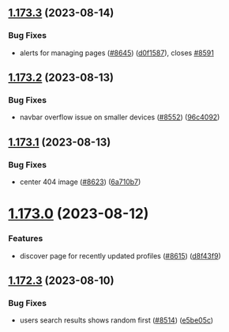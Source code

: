 ## [1.173.3](https://github.com/EddieHubCommunity/LinkFree/compare/v1.173.2...v1.173.3) (2023-08-14)


### Bug Fixes

* alerts for managing pages ([#8645](https://github.com/EddieHubCommunity/LinkFree/issues/8645)) ([d0f1587](https://github.com/EddieHubCommunity/LinkFree/commit/d0f15878bf1643e58fef2a0c5591e8df277a0994)), closes [#8591](https://github.com/EddieHubCommunity/LinkFree/issues/8591)



## [1.173.2](https://github.com/EddieHubCommunity/LinkFree/compare/v1.173.1...v1.173.2) (2023-08-13)


### Bug Fixes

* navbar overflow issue on smaller devices ([#8552](https://github.com/EddieHubCommunity/LinkFree/issues/8552)) ([96c4092](https://github.com/EddieHubCommunity/LinkFree/commit/96c409238e53b6a878a887f68ab44b60be7ca26c))



## [1.173.1](https://github.com/EddieHubCommunity/LinkFree/compare/v1.173.0...v1.173.1) (2023-08-13)


### Bug Fixes

* center 404 image ([#8623](https://github.com/EddieHubCommunity/LinkFree/issues/8623)) ([6a710b7](https://github.com/EddieHubCommunity/LinkFree/commit/6a710b7448ad3f8a8872c4a84eaebe6e3b74d98c))



# [1.173.0](https://github.com/EddieHubCommunity/LinkFree/compare/v1.172.3...v1.173.0) (2023-08-12)


### Features

* discover page for recently updated profiles ([#8615](https://github.com/EddieHubCommunity/LinkFree/issues/8615)) ([d8f43f9](https://github.com/EddieHubCommunity/LinkFree/commit/d8f43f9fc8d835335f715f1a1e886068d805b1b1))



## [1.172.3](https://github.com/EddieHubCommunity/LinkFree/compare/v1.172.2...v1.172.3) (2023-08-10)


### Bug Fixes

* users search results shows random first ([#8514](https://github.com/EddieHubCommunity/LinkFree/issues/8514)) ([e5be05c](https://github.com/EddieHubCommunity/LinkFree/commit/e5be05c804032b05dab05f042138e4f9e0554010))



